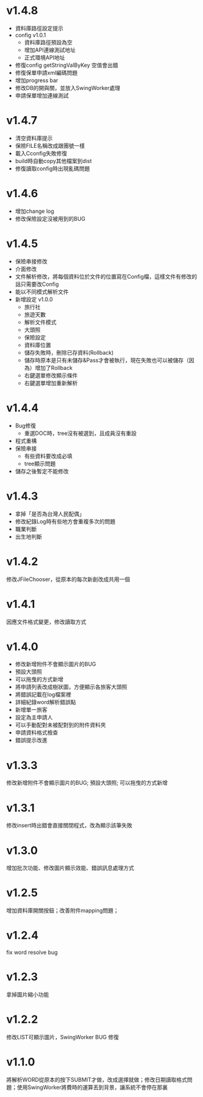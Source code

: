 # v1.4.8
 * 資料庫路徑設定提示
 * config v1.0.1
     * 資料庫路徑預設為空
     * 增加API連線測試地址
     * 正式環境API地址
 * 修復config getStringValByKey 空值會出錯
 * 修復保單申請xml編碼問題
 * 增加progress bar
 * 修改DB的開與關，並放入SwingWorker處理
 * 申請保單增加連線測試

# v1.4.7
 * 清空資料庫提示
 * 保險FILE名稱改成跟團號一樣
 * 載入Cconfig失敗修復
 * build時自動copy其他檔案到dist
 * 修復讀取config時出現亂碼問題

# v1.4.6
 * 增加change log
 * 修改保險設定沒被用到的BUG

# v1.4.5
 * 保險串接修改
 * 介面修改
 * 文件解析修改，將每個資料位於文件的位置寫在Config檔，這樣文件有修改的話只需要改Config
 * 能以不同模式解析文件
 * 新增設定 v1.0.0
     * 旅行社
     * 旅遊天數
     * 解析文件模式
     * 大頭照
     * 保險設定
     * 資料庫位置
     * 儲存失敗時，刪除已存資料(Rollback)
     * 儲存時原本是只有未儲存&Pass才會被執行，現在失敗也可以被儲存（因為）增加了Rollback
     * 右鍵選單修改顯示條件
     * 右鍵選單增加重新解析

# v1.4.4
 * Bug修復
     * 重選DOC時，tree沒有被選到，且成員沒有重設
 * 程式重構
 * 保險串接
     * 有些資料要改成必填
     * tree顯示問題
 * 儲存之後暫定不能修改

# v1.4.3
 * 拿掉「是否為台灣人民配偶」
 * 修改紀錄Log時有些地方會重複多次的問題
 * 職業判斷
 * 出生地判斷

# v1.4.2
修改JFileChooser，從原本的每次新創改成共用一個

# v1.4.1
因應文件格式變更，修改讀取方式

# v1.4.0
 * 修改新增附件不會顯示圖片的BUG
 * 預設大頭照
 * 可以拖曳的方式新增
 * 將申請列表改成樹狀圖，方便顯示各旅客大頭照
 * 將錯誤記載在log檔案裡
 * 詳細紀錄word解析錯誤點
 * 新增單一旅客
 * 設定為主申請人
 * 可以手動配對未被配對到的附件資料夾
 * 申請資料格式檢查
 * 錯誤提示改進

# v1.3.3
修改新增附件不會顯示圖片的BUG; 預設大頭照; 可以拖曳的方式新增

# v1.3.1
修改insert時出錯會直接關閉程式，改為顯示該筆失敗

# v1.3.0
增加批次功能、修改圖片顯示效能、錯誤訊息處理方式

# v1.2.5
增加資料庫開關按鈕；改善附件mapping問題；

# v1.2.4
fix word resolve bug

# v1.2.3
拿掉圖片縮小功能

# v1.2.2
修改LIST可顯示圖片，SwingWorker BUG 修復

# v1.1.0
將解析WORD從原本的按下SUBMIT才做，改成選擇就做；修改日期讀取格式問題；使用SwingWorker將費時的運算丟到背景，讓系統不會停在那裏